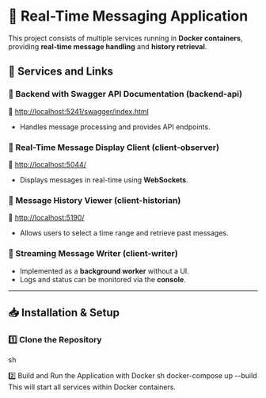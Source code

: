 # 📨 Real-Time Messaging Application

This project consists of multiple services running in **Docker containers**, providing **real-time message handling** and **history retrieval**.

## 🚀 Services and Links

### 🔹 Backend with Swagger API Documentation (**backend-api**)
📌 [http://localhost:5241/swagger/index.html](http://localhost:5241/swagger/index.html)  
- Handles message processing and provides API endpoints.

### 🔹 Real-Time Message Display Client (**client-observer**)
📌 [http://localhost:5044/](http://localhost:5044/)  
- Displays messages in real-time using **WebSockets**.

### 🔹 Message History Viewer (**client-historian**)
📌 [http://localhost:5190/](http://localhost:5190/)  
- Allows users to select a time range and retrieve past messages.

### 🔹 Streaming Message Writer (**client-writer**)
- Implemented as a **background worker** without a UI.  
- Logs and status can be monitored via the **console**.

---

## 📥 Installation & Setup

### 1️⃣ Clone the Repository
sh

2️⃣ Build and Run the Application with Docker
sh
docker-compose up --build
This will start all services within Docker containers.
